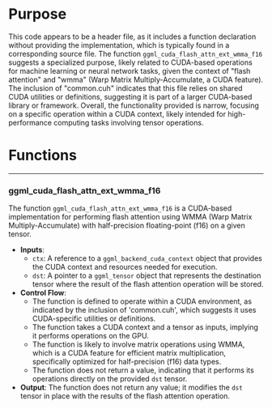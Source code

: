 # Purpose
This code appears to be a header file, as it includes a function declaration without providing the implementation, which is typically found in a corresponding source file. The function `ggml_cuda_flash_attn_ext_wmma_f16` suggests a specialized purpose, likely related to CUDA-based operations for machine learning or neural network tasks, given the context of "flash attention" and "wmma" (Warp Matrix Multiply-Accumulate, a CUDA feature). The inclusion of "common.cuh" indicates that this file relies on shared CUDA utilities or definitions, suggesting it is part of a larger CUDA-based library or framework. Overall, the functionality provided is narrow, focusing on a specific operation within a CUDA context, likely intended for high-performance computing tasks involving tensor operations.
# Functions

---
### ggml\_cuda\_flash\_attn\_ext\_wmma\_f16
The function `ggml_cuda_flash_attn_ext_wmma_f16` is a CUDA-based implementation for performing flash attention using WMMA (Warp Matrix Multiply-Accumulate) with half-precision floating-point (f16) on a given tensor.
- **Inputs**:
    - `ctx`: A reference to a `ggml_backend_cuda_context` object that provides the CUDA context and resources needed for execution.
    - `dst`: A pointer to a `ggml_tensor` object that represents the destination tensor where the result of the flash attention operation will be stored.
- **Control Flow**:
    - The function is defined to operate within a CUDA environment, as indicated by the inclusion of 'common.cuh', which suggests it uses CUDA-specific utilities or definitions.
    - The function takes a CUDA context and a tensor as inputs, implying it performs operations on the GPU.
    - The function is likely to involve matrix operations using WMMA, which is a CUDA feature for efficient matrix multiplication, specifically optimized for half-precision (f16) data types.
    - The function does not return a value, indicating that it performs its operations directly on the provided `dst` tensor.
- **Output**: The function does not return any value; it modifies the `dst` tensor in place with the results of the flash attention operation.



